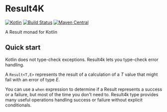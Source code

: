 # Result4K

[![Kotlin](https://img.shields.io/badge/kotlin-1.1.4-blue.svg)](http://kotlinlang.org)
[![Build Status](https://travis-ci.org/npryce/result4k.svg?branch=master)](https://travis-ci.org/npryce/result4k)
[![Maven Central](https://img.shields.io/maven-central/v/com.natpryce/result4k.svg)](http://search.maven.org/#search%7Cga%7C1%7Cg%3A%22com.natpryce%22%20AND%20a%3A%22result4k%22)


A Result monad for Kotlin

## Quick start

Kotlin does not type-check exceptions.  Result4k lets you type-check error handling.  

A `Result<T,E>` represents the result of a calculation of a _T_ value that might fail with an error of type _E_.

You can use a `when` expression to determine if a Result represents a success or a failure, but most of the time you don't need to.  Result4k type provides many useful operations handling success or failure without explicit conditionals.

